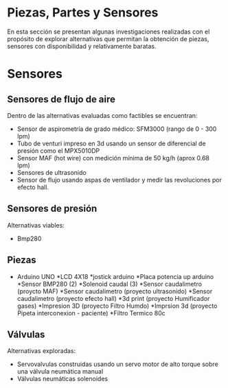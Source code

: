 # Piezas, Partes y Sensores

En esta sección se presentan algunas investigaciones realizadas con el propósito de explorar alternativas 
que permitan la obtención de piezas, sensores con disponibilidad y relativamente baratas.

# Sensores

## Sensores de flujo de aire

Dentro de las alternativas evaluadas como factibles se encuentran:
* Sensor de aspirometría de grado médico: SFM3000 (rango de 0 - 300 lpm)
* Tubo de venturi impreso en 3d usando un sensor de diferencial de presión como el MPX5010DP
* Sensor MAF (hot wire) con medición mínima de 50 kg/h (aprox 0.68 lpm)
* Sensores de ultrasonido
* Sensor de flujo usando aspas de ventilador y medir las revoluciones por efecto hall.

## Sensores de presión
Alternativas viables:
* Bmp280

## Piezas
* Arduino UNO
*LCD 4X18
*jostick arduino
*Placa potencia up arduino
*Sensor BMP280 (2)
*Solenoid caudal (3)
*Sensor caudalimetro (proycto MAF)
*Sensor caudalimetro (proyecto ultrasonido)
*Sensor caudalimetro (proyecto efecto hall)
*3d print (proyecto Humificador gases)
*Impresion 3D (proyecto Filtro Humdo)
*Imprsion 3d (proyecto Pipeta interconexion - paciente)
*Filtro Termico 80c

## Válvulas
Alternativas exploradas:
* Servovalvulas construidas usando un servo motor de alto torque sobre una válvula neumática manual
* Válvulas neumáticas solenoides


